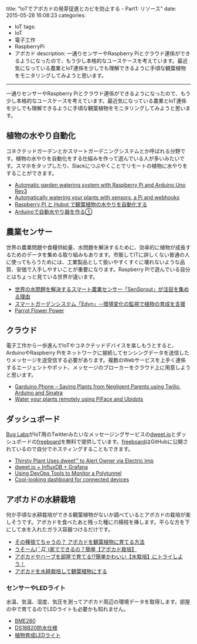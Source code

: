 title: "IoTでアボカドの発芽促進とカビを防止する - Part1: リソース"
date: 2015-05-28 16:08:23
categories:
 - IoT
tags:
 - IoT
 - 電子工作
 - RaspberryPi
 - アボカド
description: 一通りセンサーやRaspberry Piとクラウド連係ができるようになったので、もう少し本格的なユースケースを考えています。最近気になっている農業とIoT連係を少しでも理解できるように手頃な観葉植物をモニタリングしてみようと思います。
---

一通りセンサーやRaspberry Piとクラウド連係ができるようになったので、もう少し本格的なユースケースを考えています。最近気になっている農業とIoT連係を少しでも理解できるように手頃な観葉植物をモニタリングしてみようと思います。


<!-- more -->

## 植物の水やり自動化

コネクテッドガーデンとかスマートガーデニングシステムとか呼ばれる分野です。植物の水やりを自動化をする仕組みを作って遊んでいる人が多いみたいです。スマホをタップしたり、Slackにつぶやくことでリモートの植物に水やりをすることができます。

* [Automatic garden watering system with Raspberry Pi and Arduino Uno Rev3](http://martinsund.se/2015/05/22/automatic-garden-watering-system-with-raspberry-pi-and-arduino-uno-rev3/)
* [Automatically watering your plants with sensors, a Pi and webhooks](https://blog.serverdensity.com/automatically-watering-your-plants-with-sensors-a-pi-and-webhooks/)
* [Raspberry PI と Hubot で観葉植物の水やりを自動化する](http://ja.ngs.io/2014/08/02/watering-pi/)
* [Arduinoで自動水やり器を作る①](http://qiita.com/interestor/items/d59590b64820a8cf973e)


## 農業センサー

世界の農業問題や食糧供給量、水問題を解決するために、効率的に植物が成長するためのデータを集める取り組みもあります。市販してITに詳しくない普通の人に使ってもらうためには、工業製品として扱いやすくすぐに壊れないような品質、安価で入手しやすいことが重要になります。Raspberry Piで遊んでいる自分とはちょっと見ている世界が違います。


* [世界の水問題を解決するスマート農業センサー「SenSprout」が注目を集める理由](http://thebridge.jp/2015/01/sensprout)
* [スマートガーデンシステム「Edyn」--環境変化の監視で植物の育成を支援](http://japan.cnet.com/news/service/35050334/)
* [Parrot Flower Power](http://www.parrot.com/jp/products/flower-power/)

## クラウド

電子工作から一歩進んでIoTやコネクテッドデバイスを楽しもうとすると、ArduinoやRaspberry Piをネットワークに接続してセンシングデータを送信したりメッセージを送受信する必要があります。複数のWebサービスを上手く連係するエージェントやボット、メッセージのブローカーをクラウド上に用意しようと思います。

* [Garduino Phone – Saving Plants from Negligent Parents using Twilio, Arduino and Sinatra](https://www.twilio.com/blog/2014/06/garduino-phone-using-twilio-arduino-and-sinatra.html)
* [Water your plants remotely using PiFace and Ubidots](http://blog.ubidots.com/water-your-plants-remotely-using-piface-and-ubidots)
 
## ダッシュボード

[Bug Labs](http://buglabs.net/)がIoT用のTwitterみたいなメッセージングサービスの[dweet.io](https://dweet.io/)とダッシュボードの[freeboard](http://freeboard.github.io/freeboard/)を無料で提供しています。[freeboard](https://github.com/Freeboard/freeboard)はGitHubに公開されているので自分でホスティングすることもできます。

* [Thirsty Plant Uses dweet™ to Alert Owner via Electric Imp](http://buglabs.tumblr.com/post/107608001031/thirsty-plant-uses-dweet-tm-to-alert-owner-via)
* [dweet.io + InfluxDB + Grafana](http://datadventures.ghost.io/2014/09/07/dweet-io-influxdb-grafana/)
* [Using DevOps Tools to Monitor a Polytunnel](http://blog.risingstack.com/using-devops-tools-to-monitor-polytunnel/)
* [Cool-looking dashboard for connected devices](https://community.particle.io/t/cool-looking-dashboard-for-connected-devices/4021)


## アボカドの水耕栽培

何か手頃な水耕栽培ができる観葉植物がないか調べているとアボカドの栽培が楽しそうです。アボカドを食べたあと残った種に爪楊枝を挿します。平らな方を下にして水を入れたガラス容器つけるだけです。


* [その種捨てちゃうの？ アボカドを観葉植物に育てる方法](http://matome.naver.jp/odai/2134978820939247201)
* [うそーん( ﾟДﾟ)家でできるの？簡単【アボカド栽培】](http://matome.naver.jp/odai/2134901203259988201)
* [アボカドやハーブを部屋で育てる!?簡単かわいい【水栽培】にトライしよう！](https://kinarino.jp/cat6-%E3%83%A9%E3%82%A4%E3%83%95%E3%82%B9%E3%82%BF%E3%82%A4%E3%83%AB/9984-%E3%82%A2%E3%83%9C%E3%82%AB%E3%83%89%E3%82%84%E3%83%8F%E3%83%BC%E3%83%96%E3%82%92%E9%83%A8%E5%B1%8B%E3%81%A7%E8%82%B2%E3%81%A6%E3%82%8B!%EF%BC%9F%E7%B0%A1%E5%8D%98%E3%81%8B%E3%82%8F%E3%81%84%E3%81%84%E3%80%90%E6%B0%B4%E6%A0%BD%E5%9F%B9%E3%80%91%E3%81%AB%E3%83%88%E3%83%A9%E3%82%A4%E3%81%97%E3%82%88%E3%81%86%EF%BC%81)
* [アボカドを水耕栽培して観葉植物にする](http://nijimo.jp/blog/hobby/2015/1304/)


### センサーやLEDライト

水温、気温、湿度、気圧を測ってアボカド周辺の環境データを取得します。部屋の中で育てるのでLEDライトも必要かも知れません。

* [BME280](https://www.switch-science.com/catalog/2236/)
* [DS18B20防水仕様](http://victory7.com/?pid=65664796)
* [植物育成LEDライト](http://www.amazon.co.jp/dp/B00LTKSI5O/)
